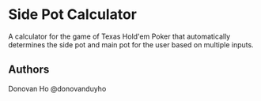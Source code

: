 # Side Pot Calculator
A calculator for the game of Texas Hold'em Poker that automatically determines the side pot and main pot for the user based on multiple inputs. 

## Authors 
Donovan Ho @donovanduyho 
